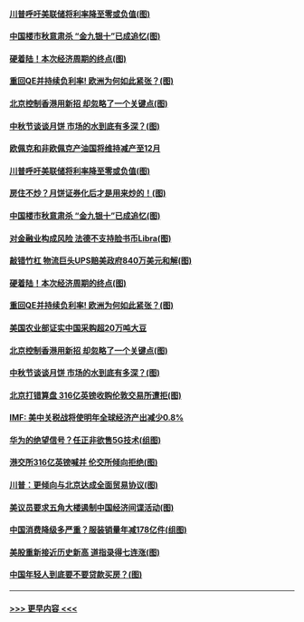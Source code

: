 #### [川普呼吁美联储将利率降至零或负值(图)](../pages/p5/907303.md?t=09141922) 
#### [中国楼市秋意肃杀 “金九银十”已成追忆(图)](../pages/p5/907275.md?t=09141922) 
#### [硬着陆！本次经济周期的终点(图)](../pages/p5/907268.md?t=09141922) 
#### [重回QE并持续负利率! 欧洲为何如此紧张？(图)](../pages/p5/907269.md?t=09141922) 
#### [北京控制香港用新招 却忽略了一个关键点(图)](../pages/p5/907256.md?t=09141922) 
#### [中秋节谈谈月饼 市场的水到底有多深？(图)](../pages/p5/907241.md?t=09141922) 
#### [欧佩克和非欧佩克产油国将维持减产至12月](../pages/p5/907339.md?t=09141922) 
#### [川普呼吁美联储将利率降至零或负值(图)](../pages/p5/907303.md?t=09141922) 
#### [房住不炒？月饼证券化后才是用来炒的！(图)](../pages/p5/907337.md?t=09141922) 
#### [中国楼市秋意肃杀 “金九银十”已成追忆(图)](../pages/p5/907275.md?t=09141922) 
#### [对金融业构成风险 法德不支持脸书币Libra(图)](../pages/p5/907312.md?t=09141922) 
#### [敲错竹杠 物流巨头UPS赔美政府840万美元和解(图)](../pages/p5/907308.md?t=09141922) 
#### [硬着陆！本次经济周期的终点(图)](../pages/p5/907268.md?t=09141922) 
#### [重回QE并持续负利率! 欧洲为何如此紧张？(图)](../pages/p5/907269.md?t=09141922) 
#### [美国农业部证实中国采购超20万吨大豆](../pages/p5/907287.md?t=09141922) 
#### [北京控制香港用新招 却忽略了一个关键点(图)](../pages/p5/907256.md?t=09141922) 
#### [中秋节谈谈月饼 市场的水到底有多深？(图)](../pages/p5/907241.md?t=09141922) 
#### [北京打错算盘 316亿英镑收购伦敦交易所遭拒(图)](../pages/p5/907236.md?t=09141922) 
#### [IMF: 美中关税战将使明年全球经济产出减少0.8%](../pages/p5/907233.md?t=09141922) 
#### [华为的绝望信号？任正非欲售5G技术(组图)](../pages/p5/907155.md?t=09141922) 
#### [港交所316亿英镑喊并 伦交所倾向拒绝(图)](../pages/p5/907207.md?t=09141922) 
#### [川普：更倾向与北京达成全面贸易协议(图)](../pages/p5/907211.md?t=09141922) 
#### [美议员要求五角大楼遏制中国经济间谍活动(图)](../pages/p5/907199.md?t=09141922) 
#### [中国消费降级多严重？服装销量年减178亿件(组图)](../pages/p5/907157.md?t=09141922) 
#### [美股重新接近历史新高 道指录得七连涨(图)](../pages/p5/907182.md?t=09141922) 
#### [中国年轻人到底要不要贷款买房？(图)](../pages/p5/907162.md?t=09141922) 

----
#### [ >>> 更早内容 <<< ](../indexes/p5-earlier.md)

